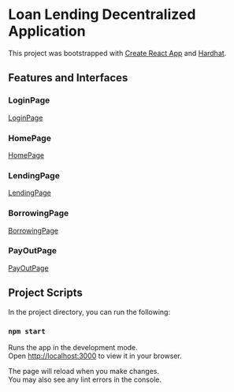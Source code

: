 # Loan Lending Decentralized Application

This project was bootstrapped with [Create React App](https://github.com/facebook/create-react-app) and [Hardhat](https://hardhat.org/).

## Features and Interfaces
### LoginPage
[LoginPage](/src/assets/Loginpage.png)

### HomePage
[HomePage](/src/assets/HomePage.png)

### LendingPage
[LendingPage](/src/assets/LendingPage%20(1).png)

### BorrowingPage
[BorrowingPage](/src/assets/BorrowPage.png)

### PayOutPage
[PayOutPage](/src/assets/PayoutPage.png)

## Project Scripts

In the project directory, you can run the following:

### `npm start`

Runs the app in the development mode.\
Open [http://localhost:3000](http://localhost:3000) to view it in your browser.

The page will reload when you make changes.\
You may also see any lint errors in the console.

